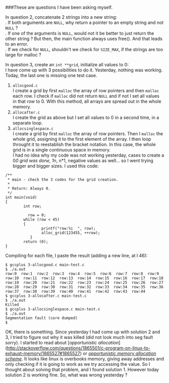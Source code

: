 ###These are questions I have been asking myself.

In question 2, concatenate 2 strings into a new string:  
. If both arguments are `NULL`, why return a pointer to an empty string and not `NULL` ?   
. If one of the arguments is `NULL`, would not it be better to just return the other string ? But then, the main function always 
uses free(). And that leads to an error.  
. If we check for `NULL`, shouldn't we check for `SIZE_MAX`, if the strings are too large for malloc ?
  
In question 3, create an `int **grid`, initialize all values to 0:  
I have come up with 3 possibilities to do it. Yesterday, nothing was working. Today, the last one is missing one test case.  
1. `allocgood.c`  
I create a grid by first `malloc` the array of row pointers and then `malloc` each row. I check if `malloc` did not return `NULL`
and if not I set all values in that row to 0. With this method, all arrays are spread out in the whole memory.    
2. `allocafter.c`  
I create the grid as above but I set all values to 0 in a second time, in a separate loop.  
3. `allocsinglespace.c`  
I create a grid by first `malloc` the array of row pointers. Then I `malloc` the whole grid, assigning it to the first element
of the array. I then loop throught it to reestablish the bracket notation. In this case, the whole grid is in a single continuous
space in memory.  
I had no idea why my code was not working yesterday, cases to create a 0*0 grid was done, 1*n, n*1, negative values as well...
so I went trying bigger and bigger sizes. I used this code:   
```
/**                                                                                                                                                   
 * main - check the 3 codes for the grid creation.                                                                                                    
 *                                                                                                                                                    
 * Return: Always 0.                                                                                                                                  
 */
int main(void)
{
        int row;

	      row = 0;
        while (row < 45)
        {
              	printf("row:%i  ", row);
                alloc_grid(123455, ++row);
	       }
        return (0);
}
```
Compiling for each file, I paste the result (adding a new line, at l 46):
```
$ gccplus 3-allocgood.c main-test.c
$ ./a.out 
row:0  row:1  row:2  row:3  row:4  row:5  row:6  row:7  row:8  row:9  row:10  row:11  row:12  row:13  row:14  row:15  row:16  row:17  row:18  row:19  row:20  row:21  row:22  row:23  row:24  row:25  row:26  row:27  row:28  row:29  row:30  row:31  row:32  row:33  row:34  row:35  row:36  row:37  row:38  row:39  row:40  row:41  row:42  row:43  row:44  
$ gccplus 3-allocafter.c main-test.c
$ ./a.out 
Killed
$ gccplus 3-allocsinglespace.c main-test.c
$ ./a.out 
Segmentation fault (core dumped)
$ 
```
OK, there is something. Since yesterday I had come up with solution 2 and 3, I tried to figure out why it was killed 
(did not look much into seg fault sorry). I started to read about  [*opportunistic allocation*]
(http://stackoverflow.com/questions/1865501/c-program-on-linux-to-exhaust-memory/1865527#1865527)
or [*opportunistic memory allocation scheme*](http://stackoverflow.com/questions/16674370/why-does-malloc-or-new-never-return-null).
It looks like linux is overbooks memory, giving away addresses and only checking if it is going to work as we try accessing 
the value. So I thought about solving that problem, and I found solution 1. However today solution 2 is working fine.
So, what was wrong yesterday ?
